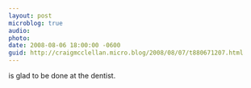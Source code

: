 ```yaml
---
layout: post
microblog: true
audio: 
photo: 
date: 2008-08-06 18:00:00 -0600
guid: http://craigmcclellan.micro.blog/2008/08/07/t880671207.html
---
```

is glad to be done at the dentist.
